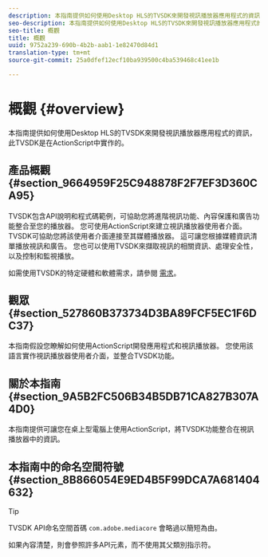 ```yaml
---
description: 本指南提供如何使用Desktop HLS的TVSDK來開發視訊播放器應用程式的資訊，此TVSDK是在ActionScript中實作的。
seo-description: 本指南提供如何使用Desktop HLS的TVSDK來開發視訊播放器應用程式的資訊，此TVSDK是在ActionScript中實作的。
seo-title: 概觀
title: 概觀
uuid: 9752a239-690b-4b2b-aab1-1e82470d84d1
translation-type: tm+mt
source-git-commit: 25a0dfef12ecf10ba939500c4ba539468c41ee1b

---
```



# 概觀 {#overview}

本指南提供如何使用Desktop HLS的TVSDK來開發視訊播放器應用程式的資訊，此TVSDK是在ActionScript中實作的。

## 產品概觀 {#section_9664959F25C948878F2F7EF3D360CA95}

TVSDK包含API說明和程式碼範例，可協助您將進階視訊功能、內容保護和廣告功能整合至您的播放器。 您可使用ActionScript來建立視訊播放器使用者介面。 TVSDK可協助您將該使用者介面連接至其媒體播放器。 這可讓您根據媒體資訊清單播放視訊和廣告。 您也可以使用TVSDK來擷取視訊的相關資訊、處理安全性，以及控制和監視播放。

如需使用TVSDK的特定硬體和軟體需求，請參閱 [需求](../../c-psdk-dhls-1.4-introduction/overview-prod-audience-guide/requirements/r-psdk-dhls-1.4-requirements-system.md)。

## 觀眾 {#section_527860B373734D3BA89FCF5EC1F6DC37}

本指南假設您瞭解如何使用ActionScript開發應用程式和視訊播放器。 您使用該語言實作視訊播放器使用者介面，並整合TVSDK功能。

## 關於本指南 {#section_9A5B2FC506B34B5DB71CA827B307A4D0}

本指南提供可讓您在桌上型電腦上使用ActionScript，將TVSDK功能整合在視訊播放器中的資訊。

## 本指南中的命名空間符號 {#section_8B866054E9ED4B5F99DCA7A681404632}

>[!TIP]
>
>TVSDK API命名空間首碼 `com.adobe.mediacore` 會略過以簡短為由。
>
>如果內容清楚，則會參照許多API元素，而不使用其父類別指示符。

